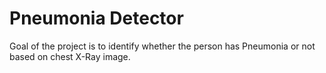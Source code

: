 # Pneumonia Detector
Goal of the project is to identify whether the person has Pneumonia or not based on chest X-Ray image.
